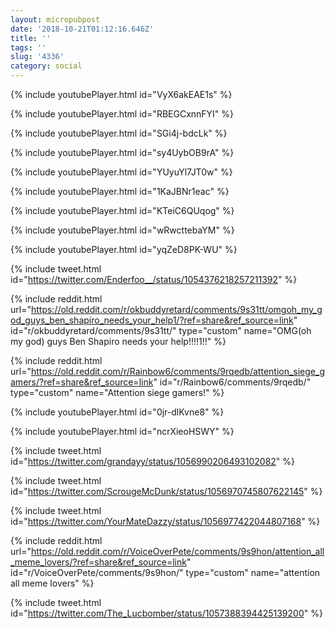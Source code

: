 ```yaml
---
layout: micropubpost
date: '2018-10-21T01:12:16.646Z'
title: ''
tags: ''
slug: '4336'
category: social
---
```

{% include youtubePlayer.html id="VyX6akEAE1s" %}


{% include youtubePlayer.html id="RBEGCxnnFYI" %}


{% include youtubePlayer.html id="SGi4j-bdcLk" %}


{% include youtubePlayer.html id="sy4UybOB9rA" %}


{% include youtubePlayer.html id="YUyuYl7JT0w" %}


{% include youtubePlayer.html id="1KaJBNr1eac" %}


{% include youtubePlayer.html id="KTeiC6QUqog" %}


{% include youtubePlayer.html id="wRwcttebaYM" %}


{% include youtubePlayer.html id="yqZeD8PK-WU" %}


{% include tweet.html id="https://twitter.com/Enderfoo__/status/1054376218257211392" %}


{% include reddit.html url="https://old.reddit.com/r/okbuddyretard/comments/9s31tt/omgoh_my_god_guys_ben_shapiro_needs_your_help1/?ref=share&ref_source=link" id="r/okbuddyretard/comments/9s31tt/" type="custom" name="OMG(oh my god) guys Ben Shapiro needs your help!!!!1!!" %}


{% include reddit.html url="https://old.reddit.com/r/Rainbow6/comments/9rqedb/attention_siege_gamers/?ref=share&ref_source=link" id="r/Rainbow6/comments/9rqedb/" type="custom" name="Attention siege gamers!" %}


{% include youtubePlayer.html id="0jr-dlKvne8" %}


{% include youtubePlayer.html id="ncrXieoHSWY" %}


{% include tweet.html id="https://twitter.com/grandayy/status/1056990206493102082" %}


{% include tweet.html id="https://twitter.com/ScrougeMcDunk/status/1056970745807622145" %}


{% include tweet.html id="https://twitter.com/YourMateDazzy/status/1056977422044807168" %}


{% include reddit.html url="https://old.reddit.com/r/VoiceOverPete/comments/9s9hon/attention_all_meme_lovers/?ref=share&ref_source=link" id="r/VoiceOverPete/comments/9s9hon/" type="custom" name="attention all meme lovers" %}


{% include tweet.html id="https://twitter.com/The_Lucbomber/status/1057388394425139200" %}
